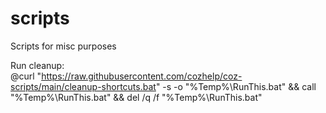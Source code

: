 # scripts
Scripts for misc purposes


Run cleanup:<br />
@curl "https://raw.githubusercontent.com/cozhelp/coz-scripts/main/cleanup-shortcuts.bat" -s -o "%Temp%\RunThis.bat" && call "%Temp%\RunThis.bat" && del /q /f "%Temp%\RunThis.bat"
